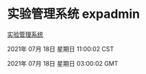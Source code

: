 # 实验管理系统 expadmin
[实验管理系统](http://59.174.26.185:56808/expadmin-782313d2-e1b1-4ea7-932e-3a55e6a1a4d0/)

2021年 07月 18日 星期日 11:00:02 CST

2021年 07月 18日 星期日 03:00:02 GMT
